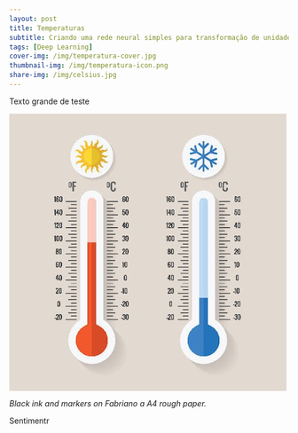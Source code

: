 ```yaml
---
layout: post
title: Temperaturas
subtitle: Criando uma rede neural simples para transformação de unidades de medida de temperatura.
tags: [Deep Learning]
cover-img: /img/temperatura-cover.jpg
thumbnail-img: /img/temperatura-icon.png
share-img: /img/celsius.jpg
---
```


Texto grande de teste

<img src="/img/celsius.jpg" alt="Temperatura" align="center"/>

*Black ink and markers on Fabriano a A4 rough paper.*

Sentimentr

